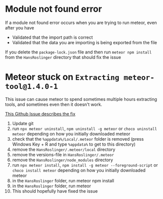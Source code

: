 # Module not found error

If a module not found error occurs when you are trying to run meteor, even after you have
- Validated that the import path is correct
- Validated that the data you are importing is being exported from the file

If you delete the `package-lock.json` file and then run `meteor npm install` from the `HansRoslinger` directory that should fix the issue

# Meteor stuck on `Extracting meteor-tool@1.4.0-1`

This issue can cause meteor to spend sometimes multiple hours extracting tools, and sometimes even then it doesn't work.

[This Github Issue describes the fix](https://github.com/meteor/meteor/issues/7688#issuecomment-360987929)

1. Update git
2. run `npx meteor uninstall`, `npm uninstall -g meteor` or `choco uninstall meteor` depending on how you initially downloaded meteor 
3. check that the `%appdata%/Local/.meteor` folder is removed (press Windows Key + R and type `%appdata%` to get to this directory)
4. remove the `HansRoslinger/.meteor/local` directory
5. remove the versions-file in `HansRoslinger/.meteor`
6. remove the `HansRoslinger/node_modules` directory
7. run `npx meteor install`, `npm install -g meteor --foreground-script` or `choco install meteor` depending on how you initially downloaded meteor
8. in the `HansRoslinger` folder, run meteor npm install
9. in the `HansRoslinger` folder, run meteor
10. This should hopefully have fixed the issue